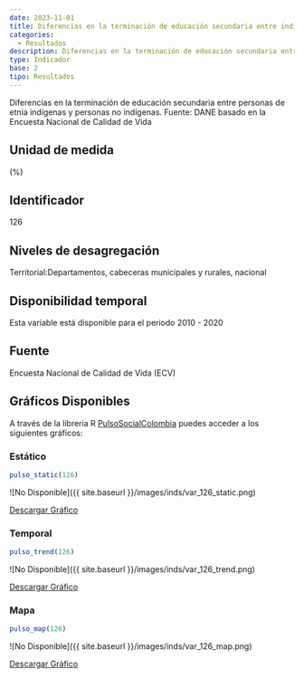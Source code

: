 ```yaml
---
date: 2023-11-01
title: Diferencias en la terminación de educación secundaria entre indígenas y no indígenas (zona)
categories:
  - Resultados
description: Diferencias en la terminación de educación secundaria entre indígenas y no indígenas
type: Indicador
base: 2
tipo: Resultados
--- 
```


Diferencias en la terminación de educación secundaria entre personas de etnia indígenas y personas no indígenas.
Fuente: DANE basado en la Encuesta Nacional de Calidad de Vida

## Unidad de medida
(%)

## Identificador
126

## Niveles de desagregación
Territorial:Departamentos, cabeceras municipales y rurales, nacional

## Disponibilidad temporal
Esta variable está disponible para el periodo 2010 - 2020

## Fuente
Encuesta Nacional de Calidad de Vida (ECV)

## Gráficos Disponibles

A través de la libreria R [PulsoSocialColombia](https://github.com/pulsosocialcolombia/PulsoSocialColombia) puedes acceder a los siguientes gráficos:

### Estático

``` R
pulso_static(126)
```

![No Disponible]({{ site.baseurl }}/images/inds/var_126_static.png)

<a href='{{ site.baseurl }}/images/inds/var_126_static.png'>Descargar Gráfico</a>

### Temporal

``` R
pulso_trend(126)
```

![No Disponible]({{ site.baseurl }}/images/inds/var_126_trend.png)

<a href='{{ site.baseurl }}/images/inds/var_126_trend.png'>Descargar Gráfico</a>

### Mapa

``` R
pulso_map(126)
```

![No Disponible]({{ site.baseurl }}/images/inds/var_126_map.png)

<a href='{{ site.baseurl }}/images/inds/var_126_map.png'>Descargar Gráfico</a>